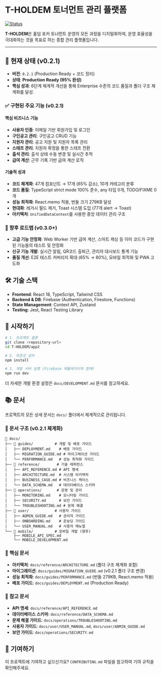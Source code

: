 # T-HOLDEM 토너먼트 관리 플랫폼

[![Status](https://img.shields.io/badge/status-Production%20Ready-brightgreen.svg)](./CHANGELOG.md)

**T-HOLDEM**은 홀덤 포커 토너먼트 운영의 모든 과정을 디지털화하여, 운영 효율성을 극대화하는 것을 목표로 하는 종합 관리 플랫폼입니다.

---

## 🚀 현재 상태 (v0.2.1)

- **버전**: `0.2.1` (Production Ready + 코드 정리)
- **상태**: **Production Ready (95% 완성)**
- **핵심 성과**: 6단계 체계적 개선을 통해 Enterprise 수준의 코드 품질과 폴더 구조 체계화를 달성.

### ✅ 구현된 주요 기능 (v0.2.1)

#### 핵심 비즈니스 기능
- **사용자 인증**: 이메일 기반 회원가입 및 로그인
- **구인공고 관리**: 구인공고 CRUD 기능
- **지원자 관리**: 공고 지원 및 지원자 목록 관리
- **스태프 관리**: 지원자 확정을 통한 스태프 전환
- **출석 관리**: 출석 상태 수동 변경 및 실시간 추적
- **급여 계산**: 근무 기록 기반 급여 계산 로직

#### 기술적 성과
- **코드 체계화**: 47개 컴포넌트 → 17개 (65% 감소), 10개 카테고리 분류
- **코드 품질**: TypeScript strict mode 100% 준수, any 타입 0개, TODO/FIXME 0개
- **성능 최적화**: React.memo 적용, 번들 크기 279KB 달성
- **현대화**: 레거시 필드 제거, Toast 시스템 도입 (77개 alert → Toast)
- **아키텍처**: `UnifiedDataContext`를 사용한 중앙 데이터 관리 구조

### 🚀 향후 로드맵 (v0.3.0+)

- **고급 기능 안정화**: Web Worker 기반 급여 계산, 스마트 캐싱 등 이미 코드가 구현된 기능들의 테스트 및 안정화
- **신규 기능 개발**: 실시간 알림, QR코드 출퇴근, 관리자 대시보드 통계 기능
- **품질 개선**: E2E 테스트 커버리지 확대 (65% → 80%), 모바일 최적화 및 PWA 고도화

## 🛠️ 기술 스택

- **Frontend**: React 18, TypeScript, Tailwind CSS
- **Backend & DB**: Firebase (Authentication, Firestore, Functions)
- **State Management**: Context API, Zustand
- **Testing**: Jest, React Testing Library

## 🚀 시작하기

```bash
# 1. 프로젝트 클론
git clone <repository-url>
cd T-HOLDEM/app2

# 2. 의존성 설치
npm install

# 3. 개발 서버 실행 (Firebase 에뮬레이터와 함께)
npm run dev
```

더 자세한 개발 환경 설정은 `docs/DEVELOPMENT.md` 문서를 참고하세요.

## 📚 문서

프로젝트의 모든 상세 문서는 `docs/` 폴더에서 체계적으로 관리됩니다.

### 📁 문서 구조 (v0.2.1 체계화)
```
📁 docs/
├── 📁 guides/          # 개발 및 배포 가이드
│   ├── DEPLOYMENT.md    # 배포 가이드
│   ├── MIGRATION_GUIDE.md # 마이그레이션 가이드
│   └── PERFORMANCE.md   # 성능 최적화 가이드
├── 📁 reference/        # 기술 레퍼런스
│   ├── API_REFERENCE.md # API 명세
│   ├── ARCHITECTURE.md  # 시스템 아키텍처
│   ├── BUSINESS_CASE.md # 비즈니스 케이스
│   └── DATA_SCHEMA.md   # 데이터베이스 스키마
├── 📁 operations/       # 운영 및 관리
│   ├── MONITORING.md    # 모니터링 가이드
│   ├── SECURITY.md      # 보안 가이드
│   └── TROUBLESHOOTING.md # 문제 해결
├── 📁 user/            # 사용자 가이드
│   ├── ADMIN_GUIDE.md   # 관리자 가이드
│   ├── ONBOARDING.md    # 온보딩 가이드
│   └── USER_MANUAL.md   # 사용자 매뉴얼
└── 📁 mobile/          # 모바일 개발 (향후)
    ├── MOBILE_API_SPEC.md
    └── MOBILE_DEVELOPMENT.md
```

### 🎯 **핵심 문서**
- **아키텍처**: `docs/reference/ARCHITECTURE.md` (폴더 구조 체계화 포함)
- **마이그레이션**: `docs/guides/MIGRATION_GUIDE.md` (v0.2.1 폴더 구조 변경)
- **성능 최적화**: `docs/guides/PERFORMANCE.md` (번들 279KB, React.memo 적용)
- **배포 가이드**: `docs/guides/DEPLOYMENT.md` (Production Ready)

### 📖 **참고 문서**
- **API 명세**: `docs/reference/API_REFERENCE.md`
- **데이터베이스 스키마**: `docs/reference/DATA_SCHEMA.md`
- **문제 해결 가이드**: `docs/operations/TROUBLESHOOTING.md`
- **사용자 가이드**: `docs/user/USER_MANUAL.md`, `docs/user/ADMIN_GUIDE.md`
- **보안 가이드**: `docs/operations/SECURITY.md`

## 🤝 기여하기

이 프로젝트에 기여하고 싶으신가요? `CONTRIBUTING.md` 파일을 참고하여 기여 규칙을 확인해주세요.
